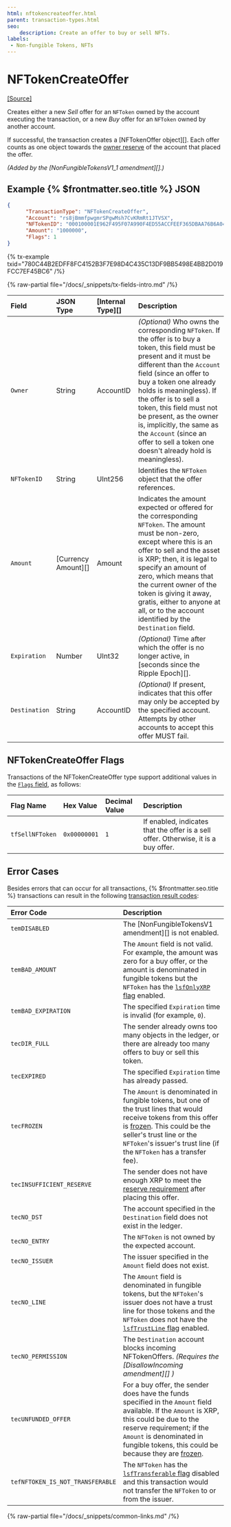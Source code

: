 ```yaml
---
html: nftokencreateoffer.html
parent: transaction-types.html
seo:
    description: Create an offer to buy or sell NFTs.
labels:
 - Non-fungible Tokens, NFTs
---
```

# NFTokenCreateOffer
[[Source]](https://github.com/XRPLF/rippled/blob/master/src/xrpld/app/tx/detail/NFTokenCreateOffer.cpp "Source")

Creates either a new _Sell_ offer for an `NFToken` owned by the account executing the transaction, or a new _Buy_ offer for an `NFToken` owned by another account.

If successful, the transaction creates a [NFTokenOffer object][]. Each offer counts as one object towards the [owner reserve](../../../../concepts/accounts/reserves.md) of the account that placed the offer.

_(Added by the [NonFungibleTokensV1_1 amendment][].)_

## Example {% $frontmatter.seo.title %} JSON

```json
{
      "TransactionType": "NFTokenCreateOffer",
      "Account": "rs8jBmmfpwgmrSPgwMsh7CvKRmRt1JTVSX",
      "NFTokenID": "000100001E962F495F07A990F4ED55ACCFEEF365DBAA76B6A048C0A200000007",
      "Amount": "1000000",
      "Flags": 1
}
```

{% tx-example txid="780C44B2EDFF8FC4152B3F7E98D4C435C13DF9BB5498E4BB2D019FCC7EF45BC6" /%}

{% raw-partial file="/docs/_snippets/tx-fields-intro.md" /%}

| Field         | JSON Type           | [Internal Type][] | Description        |
|:--------------|:--------------------|:------------------|:-------------------|
| `Owner`       | String              | AccountID         | _(Optional)_ Who owns the corresponding `NFToken`. If the offer is to buy a token, this field must be present and it must be different than the `Account` field (since an offer to buy a token one already holds is meaningless). If the offer is to sell a token, this field must not be present, as the owner is, implicitly, the same as the `Account` (since an offer to sell a token one doesn't already hold is meaningless). |
| `NFTokenID`   | String              | UInt256           | Identifies the `NFToken` object that the offer references. |
| `Amount`      | [Currency Amount][] | Amount            | Indicates the amount expected or offered for the corresponding `NFToken`. The amount must be non-zero, except where this is an offer to sell and the asset is XRP; then, it is legal to specify an amount of zero, which means that the current owner of the token is giving it away, gratis, either to anyone at all, or to the account identified by the `Destination` field. |
| `Expiration`  | Number              | UInt32            | _(Optional)_ Time after which the offer is no longer active, in [seconds since the Ripple Epoch][]. |
| `Destination` | String              | AccountID         | _(Optional)_ If present, indicates that this offer may only be accepted by the specified account. Attempts by other accounts to accept this offer MUST fail. |


## NFTokenCreateOffer Flags

Transactions of the NFTokenCreateOffer type support additional values in the [`Flags` field](../common-fields.md#flags-field), as follows:

| Flag Name       | Hex Value    | Decimal Value | Description                   |
|:----------------|:-------------|:--------------|:------------------------------|
| `tfSellNFToken` | `0x00000001` | `1`           | If enabled, indicates that the offer is a sell offer. Otherwise, it is a buy offer. |


## Error Cases

Besides errors that can occur for all transactions, {% $frontmatter.seo.title %} transactions can result in the following [transaction result codes](../transaction-results/index.md):

| Error Code                       | Description                               |
|:---------------------------------|:------------------------------------------|
| `temDISABLED`                    | The [NonFungibleTokensV1 amendment][] is not enabled. |
| `temBAD_AMOUNT`                  | The `Amount` field is not valid. For example, the amount was zero for a buy offer, or the amount is denominated in fungible tokens but the `NFToken` has the [`lsfOnlyXRP` flag](../../data-types/nftoken.md#nftoken-flags) enabled. |
| `temBAD_EXPIRATION`              | The specified `Expiration` time is invalid (for example, `0`). |
| `tecDIR_FULL`                    | The sender already owns too many objects in the ledger, or there are already too many offers to buy or sell this token. |
| `tecEXPIRED`                     | The specified `Expiration` time has already passed. |
| `tecFROZEN`                      | The `Amount` is denominated in fungible tokens, but one of the trust lines that would receive tokens from this offer is [frozen](../../../../concepts/tokens/fungible-tokens/freezes.md). This could be the seller's trust line or the `NFToken`'s issuer's trust line (if the `NFToken` has a transfer fee). |
| `tecINSUFFICIENT_RESERVE`        | The sender does not have enough XRP to meet the [reserve requirement](../../../../concepts/accounts/reserves.md) after placing this offer. |
| `tecNO_DST`                      | The account specified in the `Destination` field does not exist in the ledger. |
| `tecNO_ENTRY`                    | The `NFToken` is not owned by the expected account. |
| `tecNO_ISSUER`                   | The issuer specified in the `Amount` field does not exist. |
| `tecNO_LINE`                     | The `Amount` field is denominated in fungible tokens, but the `NFToken`'s issuer does not have a trust line for those tokens and the `NFToken` does not have the [`lsfTrustLine` flag](../../data-types/nftoken.md#nftoken-flags) enabled. |
| `tecNO_PERMISSION`               | The `Destination` account blocks incoming NFTokenOffers. _(Requires the [DisallowIncoming amendment][] )_
| `tecUNFUNDED_OFFER`              | For a buy offer, the sender does have the funds specified in the `Amount` field available. If the `Amount` is XRP, this could be due to the reserve requirement; if the `Amount` is denominated in fungible tokens, this could be because they are [frozen](../../../../concepts/tokens/fungible-tokens/freezes.md). |
| `tefNFTOKEN_IS_NOT_TRANSFERABLE` | The `NFToken` has the [`lsfTransferable` flag](../../data-types/nftoken.md#nftoken-flags) disabled and this transaction would not transfer the `NFToken` to or from the issuer. |

{% raw-partial file="/docs/_snippets/common-links.md" /%}

